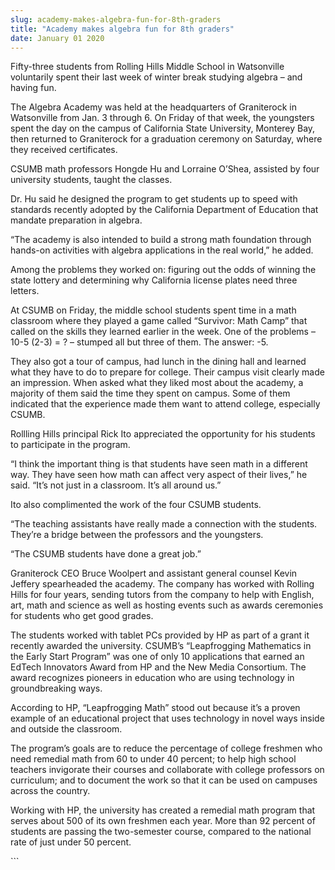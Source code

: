 ```yaml
---
slug: academy-makes-algebra-fun-for-8th-graders
title: "Academy makes algebra fun for 8th graders"
date: January 01 2020
---
```


 
<p>
  Fifty-three students from Rolling Hills Middle School in Watsonville
  voluntarily spent their last week of winter break studying algebra – and
  having fun.
</p>
<p>
  The Algebra Academy was held at the headquarters of Graniterock in Watsonville
  from Jan. 3 through 6. On Friday of that week, the youngsters spent the day on
  the campus of California State University, Monterey Bay, then returned to
  Graniterock for a graduation ceremony on Saturday, where they received
  certificates.
</p>
<p>
  CSUMB math professors Hongde Hu and Lorraine O’Shea, assisted by four
  university students, taught the classes.
</p>
<p>
  Dr. Hu said he designed the program to get students up to speed with standards
  recently adopted by the California Department of Education that mandate
  preparation in algebra.
</p>
<p>
  “The academy is also intended to build a strong math foundation through
  hands-on activities with algebra applications in the real world,” he added.
</p>
<p>
  Among the problems they worked on: figuring out the odds of winning the state
  lottery and determining why California license plates need three letters.
</p>
<p>
  At CSUMB on Friday, the middle school students spent time in a math classroom
  where they played a game called “Survivor: Math Camp” that called on the
  skills they learned earlier in the week. One of the problems – 10-5 (2-3) = ?
  – stumped all but three of them. The answer: -5.
</p>
<p>
  They also got a tour of campus, had lunch in the dining hall and learned what
  they have to do to prepare for college. Their campus visit clearly made an
  impression. When asked what they liked most about the academy, a majority of
  them said the time they spent on campus. Some of them indicated that the
  experience made them want to attend college, especially CSUMB.
</p>
<p>
  Rollling Hills principal Rick Ito appreciated the opportunity for his students
  to participate in the program.
</p>
<p>
  “I think the important thing is that students have seen math in a different
  way. They have seen how math can affect very aspect of their lives,” he said.
  “It’s not just in a classroom. It’s all around us.”
</p>
<p>Ito also complimented the work of the four CSUMB students.</p>
<p>
  “The teaching assistants have really made a connection with the students.
  They’re a bridge between the professors and the youngsters.
</p>
<p>“The CSUMB students have done a great job.”</p>
<p>
  Graniterock CEO Bruce Woolpert and assistant general counsel Kevin Jeffery
  spearheaded the academy. The company has worked with Rolling Hills for four
  years, sending tutors from the company to help with English, art, math and
  science as well as hosting events such as awards ceremonies for students who
  get good grades.
</p>
<p>
  The students worked with tablet PCs provided by HP as part of a grant it
  recently awarded the university. CSUMB’s “Leapfrogging Mathematics in the
  Early Start Program” was one of only 10 applications that earned an EdTech
  Innovators Award from HP and the New Media Consortium. The award recognizes
  pioneers in education who are using technology in groundbreaking ways.
</p>
<p>
  According to HP, “Leapfrogging Math” stood out because it’s a proven example
  of an educational project that uses technology in novel ways inside and
  outside the classroom.
</p>
<p>
  The program’s goals are to reduce the percentage of college freshmen who need
  remedial math from 60 to under 40 percent; to help high school teachers
  invigorate their courses and collaborate with college professors on
  curriculum; and to document the work so that it can be used on campuses across
  the country.
</p>
<p>
  Working with HP, the university has created a remedial math program that
  serves about 500 of its own freshmen each year. More than 92 percent of
  students are passing the two-semester course, compared to the national rate of
  just under 50 percent.
</p>
```
